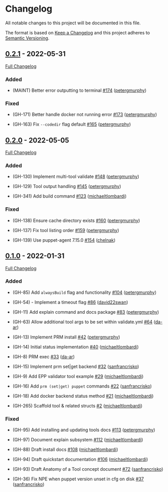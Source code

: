 # Changelog

All notable changes to this project will be documented in this file.

The format is based on [Keep a Changelog](http://keepachangelog.com/en/1.0.0/) and this project adheres to [Semantic Versioning](http://semver.org).
## [0.2.1](https://github.com/puppetlabs/prm/tree/0.2.1) - 2022-05-31

[Full Changelog](https://github.com/puppetlabs/prm/compare/0.2.0...0.2.1)

### Added

- (MAINT) Better error outputting to terminal [#174](https://github.com/puppetlabs/prm/pull/174) ([petergmurphy](https://github.com/petergmurphy))

### Fixed

- (GH-171) Better handle docker not running error [#173](https://github.com/puppetlabs/prm/pull/173) ([petergmurphy](https://github.com/petergmurphy))

- (GH-163) Fix `--codedir` flag default [#165](https://github.com/puppetlabs/prm/pull/165) ([petergmurphy](https://github.com/petergmurphy))

## [0.2.0](https://github.com/puppetlabs/prm/tree/0.2.0) - 2022-05-05

[Full Changelog](https://github.com/puppetlabs/prm/compare/0.1.0...0.2.0)

### Added

- (GH-130) Implement multi-tool validate [#148](https://github.com/puppetlabs/prm/pull/148) ([petergmurphy](https://github.com/petergmurphy))

- (GH-129) Tool output handling [#145](https://github.com/puppetlabs/prm/pull/145) ([petergmurphy](https://github.com/petergmurphy))

- (GH-341) Add build command [#123](https://github.com/puppetlabs/prm/pull/123) ([michaeltlombardi](https://github.com/michaeltlombardi))

### Fixed

- (GH-138) Ensure cache directory exists [#160](https://github.com/puppetlabs/prm/pull/160) ([petergmurphy](https://github.com/petergmurphy))

- (GH-137) Fix tool listing order [#159](https://github.com/puppetlabs/prm/pull/159) ([petergmurphy](https://github.com/petergmurphy))

- (GH-139) Use puppet-agent 7.15.0 [#154](https://github.com/puppetlabs/prm/pull/154) ([chelnak](https://github.com/chelnak))

## [0.1.0](https://github.com/puppetlabs/prm/tree/0.1.0) - 2022-01-31

[Full Changelog](https://github.com/puppetlabs/prm/compare/9d7ff6acd89f19cd24492acc9058c4c5752bcbe5...0.1.0)

### Added

- (GH-85) Add `alwaysBuild` flag and functionality [#104](https://github.com/puppetlabs/prm/pull/104) ([petergmurphy](https://github.com/petergmurphy))

- (GH-54) - Implement a timeout flag [#86](https://github.com/puppetlabs/prm/pull/86) ([david22swan](https://github.com/david22swan))

- (GH-11) Add explain command and docs package [#83](https://github.com/puppetlabs/prm/pull/83) ([petergmurphy](https://github.com/petergmurphy))

- (GH-63) Allow additional tool args to be set within validate.yml  [#64](https://github.com/puppetlabs/prm/pull/64) ([da-ar](https://github.com/da-ar))

- (GH-13) Implement PRM install [#42](https://github.com/puppetlabs/prm/pull/42) ([petergmurphy](https://github.com/petergmurphy))

- (GH-14) Initial status implementation [#40](https://github.com/puppetlabs/prm/pull/40) ([michaeltlombardi](https://github.com/michaeltlombardi))

- (GH-8) PRM exec [#33](https://github.com/puppetlabs/prm/pull/33) ([da-ar](https://github.com/da-ar))

- (GH-15) Implement prm set|get backend [#32](https://github.com/puppetlabs/prm/pull/32) ([sanfrancrisko](https://github.com/sanfrancrisko))

- (GH-9) Add EPP validator tool example [#29](https://github.com/puppetlabs/prm/pull/29) ([michaeltlombardi](https://github.com/michaeltlombardi))

- (GH-16) Add `prm (set|get) puppet` commands [#22](https://github.com/puppetlabs/prm/pull/22) ([sanfrancrisko](https://github.com/sanfrancrisko))

- (GH-18) Add docker backend status method [#21](https://github.com/puppetlabs/prm/pull/21) ([michaeltlombardi](https://github.com/michaeltlombardi))

- (GH-265) Scaffold tool & related structs [#2](https://github.com/puppetlabs/prm/pull/2) ([michaeltlombardi](https://github.com/michaeltlombardi))

### Fixed

- (GH-95) Add installing and updating tools docs [#113](https://github.com/puppetlabs/prm/pull/113) ([petergmurphy](https://github.com/petergmurphy))

- (GH-97) Document explain subsystem [#112](https://github.com/puppetlabs/prm/pull/112) ([michaeltlombardi](https://github.com/michaeltlombardi))

- (GH-88) Draft install docs [#108](https://github.com/puppetlabs/prm/pull/108) ([michaeltlombardi](https://github.com/michaeltlombardi))

- (GH-94) Draft quickstart documentation [#106](https://github.com/puppetlabs/prm/pull/106) ([michaeltlombardi](https://github.com/michaeltlombardi))

- (GH-93) Draft Anatomy of a Tool concept document [#72](https://github.com/puppetlabs/prm/pull/72) ([sanfrancrisko](https://github.com/sanfrancrisko))

- (GH-36) Fix NPE when puppet version unset in cfg on disk [#37](https://github.com/puppetlabs/prm/pull/37) ([sanfrancrisko](https://github.com/sanfrancrisko))
